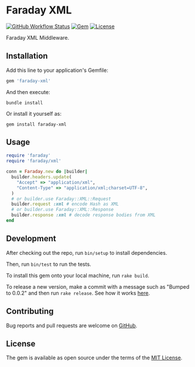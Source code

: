 # Faraday XML

[![GitHub Workflow Status](https://img.shields.io/github/workflow/status/gemhome/faraday-xml/ci)](https://github.com/gemhome/faraday-xml/actions?query=branch%3Amain)
[![Gem](https://img.shields.io/gem/v/faraday-xml.svg?style=flat-square)](https://rubygems.org/gems/faraday-xml)
[![License](https://img.shields.io/github/license/gemhome/faraday-xml.svg?style=flat-square)](LICENSE.md)

Faraday XML Middleware.

## Installation

Add this line to your application's Gemfile:

```ruby
gem 'faraday-xml'
```

And then execute:

```shell
bundle install
```

Or install it yourself as:

```shell
gem install faraday-xml
```

## Usage

```ruby
require 'faraday'
require 'faraday/xml'

conn = Faraday.new do |builder|
  builder.headers.update(
    "Accept" => "application/xml",
    "Content-Type" => "application/xml;charset=UTF-8",
  )
  # or builder.use Faraday::XML::Request
  builder.request :xml # encode Hash as XML
  # or builder.use Faraday::XML::Response
  builder.response :xml # decode response bodies from XML
end
```

## Development

After checking out the repo, run `bin/setup` to install dependencies.

Then, run `bin/test` to run the tests.

To install this gem onto your local machine, run `rake build`.

To release a new version, make a commit with a message such as "Bumped to 0.0.2" and then run `rake release`.
See how it works [here](https://bundler.io/guides/creating_gem.html#releasing-the-gem).

## Contributing

Bug reports and pull requests are welcome on [GitHub](https://github.com/gemhome/faraday-xml).

## License

The gem is available as open source under the terms of the [MIT License](https://opensource.org/licenses/MIT).

